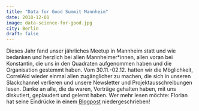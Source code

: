 ```yaml
---
title: "Data for Good Summit Mannheim"
date: 2018-12-01
image: data-science-for-good.jpg
city: Berlin
draft: false
---
```


Dieses Jahr fand unser jährliches Meetup in Mannheim statt und wie bedanken und herzlich bei allen Mannheimer*innen, allen voran bei Konstantin, die uns in den Quadraten aufgenommen haben und die Organisation gestemmt haben. Vom 30.11.-02.12. hatten wir die Möglichkeit, CorrelAid wieder einmal allen zugänglicher zu machen, die sich in unseren Slackchannel verlieren und unsere Newsletter und Projektausschreibungen lesen. Danke an alle, die da waren, Vorträge gehalten haben, mit uns diskutiert, geplaudert und gelernt haben. Wer mehr lesen möchte: Florian hat seine Eindrücke in einem [Blogpost](https://correlaid.org/blog/meetup-mannheim/) niedergeschrieben! 

